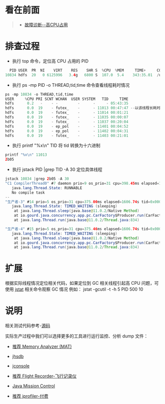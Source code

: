 看在前面
====

> * <a href="https://review-notes.top/language/java-jvm/%E6%95%85%E9%9A%9C%E8%AF%8A%E6%96%AD-%E9%AB%98CPU%E5%8D%A0%E7%94%A8.html">故障诊断--高CPU占用</a>

排查过程
====

* 执行 top 命令，定位高 CPU 占用的 PID

```java
  PID USER  PR  NI    VIRT    RES    SHR S  %CPU  %MEM     TIME+     COMMAND
10834 hdfs  20   0 6125996   3.4g   6800 S  107.0  5.4    343:35.01  /usr/java/jdk1.8...

```

* 执行 ps -mp PID -o THREAD,tid,time 命令查看线程耗时情况

```java
ps -mp 10834 -o THREAD,tid,time
USER     %CPU PRI SCNT WCHAN  USER SYSTEM   TID     TIME
hdfs      0.2   -    - -         -      -     - 05:43:35
hdfs      0.0  19    - futex_    -      - 11013 00:47:47 --以该线程长耗时为例分析
hdfs      0.0  19    - futex_    -      - 11014 00:01:21
hdfs      0.0  19    - futex_    -      - 11035 00:00:07
hdfs      0.0  19    - futex_    -      - 11037 00:20:04
hdfs      0.0  19    - ep_pol    -      - 11401 00:04:52
hdfs      0.0  19    - ep_pol    -      - 11402 00:04:31
hdfs      0.0  19    - futex_    -      - 11403 00:21:01

```

* 执行 printf "%x\n" TID 将 tid 转换为十六进制

```java
printf "%x\n" 11013
2b05

```

* 执行 jstack PID |grep TID -A 30 定位具体线程

```java
jstack 10834 |grep 2b05 -A 30
"C1 CompilerThread0" #7 daemon prio=9 os_prio=31 cpu=398.45ms elapsed=1607.13s tid=0x00007fd03c809800 nid=0x3d03 waiting on condition  [0x0000000000000000]
   java.lang.Thread.State: RUNNABLE
   No compile task
--
"生产者-3" #14 prio=5 os_prio=31 cpu=375.00ms elapsed=1606.74s tid=0x00007fd03b8bd800 nid=0x6403 waiting on condition  [0x0000700009200000]
   java.lang.Thread.State: TIMED_WAITING (sleeping)
	at java.lang.Thread.sleep(java.base@11.0.2/Native Method)
	at io.gourd.java.concurrency.app.pc.CarFactory$Producer.run(CarFactory.java:45)
	at java.lang.Thread.run(java.base@11.0.2/Thread.java:834)

"生产者-4" #15 prio=5 os_prio=31 cpu=375.46ms elapsed=1606.74s tid=0x00007fd03b931000 nid=0xa203 waiting on condition  [0x0000700009303000]
   java.lang.Thread.State: TIMED_WAITING (sleeping)
	at java.lang.Thread.sleep(java.base@11.0.2/Native Method)
	at io.gourd.java.concurrency.app.pc.CarFactory$Producer.run(CarFactory.java:45)
	at java.lang.Thread.run(java.base@11.0.2/Thread.java:834)

```

扩展
====

根据实际线程情况定位相关代码，如果定位到 GC 相关线程引起高 CPU 问题，可使用 <a href="https://blog.csdn.net/xiaohulunb/article/details/103887785">jstat</a> 相关命令观察 GC 情况
例如： jstat -gcutil -t -h 5 PID 500 10

说明
====

相关测试代码参考-<a href="https://github.com/GourdErwa/java-advanced/tree/master/java-jvm/src/main/java/io/gourd/java/jvm/oom">源码</a>

实际生产过程中我们可以选择更多的工具进行运行监控、分析 dump 文件：

* <a href="https://www.eclipse.org/mat/">推荐 Memory Analyzer (MAT)</a>

* <a href="https://docs.oracle.com/javase/9/tools/jhsdb.htm#JSWOR-GUID-0345CAEB-71CE-4D71-97FE-AA53A4AB028E">jhsdb</a>

* <a href="http://openjdk.java.net/tools/svc/jconsole/">jconsole</a>

* <a href="https://docs.oracle.com/javacomponents/jmc-5-4/jfr-runtime-guide/run.htm#JFRUH176">推荐 Flight Recorder-飞行记录仪</a>

* <a href="https://www.oracle.com/technetwork/java/javaseproducts/mission-control/java-mission-control-1998576.html">Java Mission Control</a>

* <a href="https://www.ej-technologies.com/products/jprofiler/overview.html">推荐 jprofiler-付费 </a>

